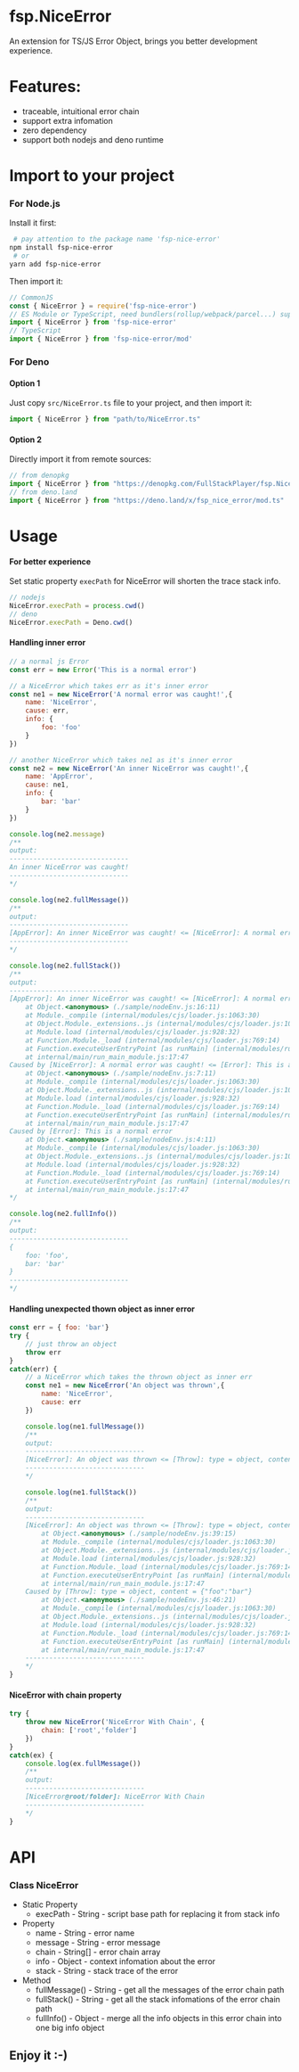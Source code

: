 # fsp.NiceError
An extension for TS/JS Error Object, brings you better development experience.

# Features:
- traceable, intuitional error chain
- support extra infomation
- zero dependency
- support both nodejs and deno runtime

# Import to your project

### For Node.js
Install it first:
~~~bash
 # pay attention to the package name 'fsp-nice-error'
npm install fsp-nice-error
 # or
yarn add fsp-nice-error
~~~

Then import it:
~~~js
// CommonJS
const { NiceError } = require('fsp-nice-error')
// ES Module or TypeScript, need bundlers(rollup/webpack/parcel...) support for current nodejs version
import { NiceError } from 'fsp-nice-error'
// TypeScript
import { NiceError } from 'fsp-nice-error/mod'
~~~

### For Deno

#### Option 1
Just copy `src/NiceError.ts` file to your project, and then import it:
~~~ts
import { NiceError } from "path/to/NiceError.ts"
~~~

#### Option 2
Directly import it from remote sources:
~~~ts
// from denopkg
import { NiceError } from "https://denopkg.com/FullStackPlayer/fsp.NiceError@master/mod.ts"
// from deno.land
import { NiceError } from "https://deno.land/x/fsp_nice_error/mod.ts"
~~~

# Usage

#### For better experience
Set static property `execPath` for NiceError will shorten the trace stack info.
~~~js
// nodejs
NiceError.execPath = process.cwd()
// deno
NiceError.execPath = Deno.cwd()
~~~

#### Handling inner error

~~~js
// a normal js Error
const err = new Error('This is a normal error')

// a NiceError which takes err as it's inner error
const ne1 = new NiceError('A normal error was caught!',{
    name: 'NiceError',
    cause: err,
    info: {
        foo: 'foo'
    }
})

// another NiceError which takes ne1 as it's inner error
const ne2 = new NiceError('An inner NiceError was caught!',{
    name: 'AppError',
    cause: ne1,
    info: {
        bar: 'bar'
    }
})

console.log(ne2.message)
/**
output:
------------------------------
An inner NiceError was caught!
------------------------------
*/

console.log(ne2.fullMessage())
/**
output:
------------------------------
[AppError]: An inner NiceError was caught! <= [NiceError]: A normal error was caught! <= [Error]: This is a normal error
------------------------------
*/

console.log(ne2.fullStack())
/**
output:
------------------------------
[AppError]: An inner NiceError was caught! <= [NiceError]: A normal error was caught! <= [Error]: This is a normal error
    at Object.<anonymous> (./sample/nodeEnv.js:16:11)
    at Module._compile (internal/modules/cjs/loader.js:1063:30)
    at Object.Module._extensions..js (internal/modules/cjs/loader.js:1092:10)
    at Module.load (internal/modules/cjs/loader.js:928:32)
    at Function.Module._load (internal/modules/cjs/loader.js:769:14)
    at Function.executeUserEntryPoint [as runMain] (internal/modules/run_main.js:72:12)
    at internal/main/run_main_module.js:17:47
Caused by [NiceError]: A normal error was caught! <= [Error]: This is a normal error
    at Object.<anonymous> (./sample/nodeEnv.js:7:11)
    at Module._compile (internal/modules/cjs/loader.js:1063:30)
    at Object.Module._extensions..js (internal/modules/cjs/loader.js:1092:10)
    at Module.load (internal/modules/cjs/loader.js:928:32)
    at Function.Module._load (internal/modules/cjs/loader.js:769:14)
    at Function.executeUserEntryPoint [as runMain] (internal/modules/run_main.js:72:12)
    at internal/main/run_main_module.js:17:47
Caused by [Error]: This is a normal error
    at Object.<anonymous> (./sample/nodeEnv.js:4:11)
    at Module._compile (internal/modules/cjs/loader.js:1063:30)
    at Object.Module._extensions..js (internal/modules/cjs/loader.js:1092:10)
    at Module.load (internal/modules/cjs/loader.js:928:32)
    at Function.Module._load (internal/modules/cjs/loader.js:769:14)
    at Function.executeUserEntryPoint [as runMain] (internal/modules/run_main.js:72:12)
    at internal/main/run_main_module.js:17:47
*/

console.log(ne2.fullInfo())
/**
output:
------------------------------
{
    foo: 'foo',
    bar: 'bar'
}
------------------------------
*/
~~~

#### Handling unexpected thown object as inner error

~~~js
const err = { foo: 'bar'}
try {
    // just throw an object
    throw err
}
catch(err) {
    // a NiceError which takes the thrown object as inner err
    const ne1 = new NiceError('An object was thrown',{
        name: 'NiceError',
        cause: err
    })

    console.log(ne1.fullMessage())
    /**
    output:
    ------------------------------
    [NiceError]: An object was thrown <= [Throw]: type = object, content = {"foo":"bar"}
    ------------------------------
    */

    console.log(ne1.fullStack())
    /**
    output:
    ------------------------------
    [NiceError]: An object was thrown <= [Throw]: type = object, content = {"foo":"bar"}
        at Object.<anonymous> (./sample/nodeEnv.js:39:15)
        at Module._compile (internal/modules/cjs/loader.js:1063:30)
        at Object.Module._extensions..js (internal/modules/cjs/loader.js:1092:10)
        at Module.load (internal/modules/cjs/loader.js:928:32)
        at Function.Module._load (internal/modules/cjs/loader.js:769:14)
        at Function.executeUserEntryPoint [as runMain] (internal/modules/run_main.js:72:12)
        at internal/main/run_main_module.js:17:47
    Caused by [Throw]: type = object, content = {"foo":"bar"}
        at Object.<anonymous> (./sample/nodeEnv.js:46:21)
        at Module._compile (internal/modules/cjs/loader.js:1063:30)
        at Object.Module._extensions..js (internal/modules/cjs/loader.js:1092:10)
        at Module.load (internal/modules/cjs/loader.js:928:32)
        at Function.Module._load (internal/modules/cjs/loader.js:769:14)
        at Function.executeUserEntryPoint [as runMain] (internal/modules/run_main.js:72:12)
        at internal/main/run_main_module.js:17:47
    ------------------------------
    */
}
~~~

#### NiceError with chain property

~~~js
try {
    throw new NiceError('NiceError With Chain', {
        chain: ['root','folder']
    })
}
catch(ex) {
    console.log(ex.fullMessage())
    /**
    output:
    ------------------------------
    [NiceError@root/folder]: NiceError With Chain
    ------------------------------
    */
}
~~~

# **API**

### Class NiceError

- Static Property
    - execPath - String - script base path for replacing it from stack info
- Property
    - name - String - error name
    - message - String - error message
    - chain - String[] - error chain array
    - info - Object - context infomation about the error
    - stack - String - stack trace of the error
- Method
    - fullMessage() - String - get all the messages of the error chain path 
    - fullStack() - String - get all the stack infomations of the error chain path
    - fullInfo() - Object - merge all the info objects in this error chain into one big info object


## Enjoy it :-)